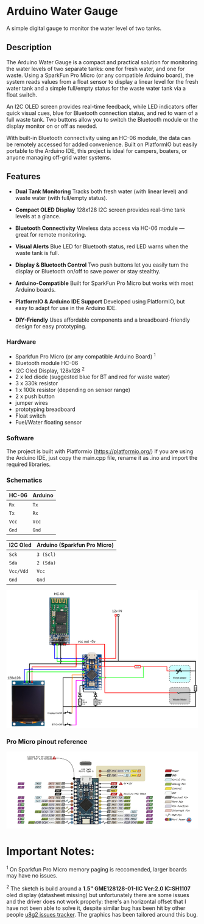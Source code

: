 # Arduino Water Gauge

A simple digital gauge to monitor the water level of two tanks.

## Description

The Arduino Water Gauge is a compact and practical solution for monitoring the water levels of two separate tanks: one for fresh water, and one for waste. Using a SparkFun Pro Micro (or any compatible Arduino board), the system reads values from a float sensor to display a linear level for the fresh water tank and a simple full/empty status for the waste water tank via a float switch.

An I2C OLED screen provides real-time feedback, while LED indicators offer quick visual cues, blue for Bluetooth connection status, and red to warn of a full waste tank. Two buttons allow you to switch the Bluetooth module or the display monitor on or off as needed.

With built-in Bluetooth connectivity using an HC-06 module, the data can be remotely accessed for added convenience. Built on PlatformIO but easily portable to the Arduino IDE, this project is ideal for campers, boaters, or anyone managing off-grid water systems.

## Features

* **Dual Tank Monitoring**
  Tracks both fresh water (with linear level) and waste water (with full/empty status).

* **Compact OLED Display**
  128x128 I2C screen provides real-time tank levels at a glance.

* **Bluetooth Connectivity**
  Wireless data access via HC-06 module — great for remote monitoring.

* **Visual Alerts**
  Blue LED for Bluetooth status, red LED warns when the waste tank is full.

* **Display & Bluetooth Control**
  Two push buttons let you easily turn the display or Bluetooth on/off to save power or stay stealthy.

* **Arduino-Compatible**
  Built for SparkFun Pro Micro but works with most Arduino boards.

* **PlatformIO & Arduino IDE Support**
  Developed using PlatformIO, but easy to adapt for use in the Arduino IDE.

* **DIY-Friendly**
  Uses affordable components and a breadboard-friendly design for easy prototyping.


### Hardware

- Sparkfun Pro Micro (or any compatible Arduino Board) <sup>1</sup>
- Bluetooth module HC-06
- I2C Oled Display, 128x128 <sup>2</sup>
- 2 x led diode (suggested blue for BT and red for waste water)
- 3 x 330k resistor
- 1 x 100k resistor (depending on sensor range)
- 2 x push button
- jumper wires
- prototyping breadboard
- Float switch
- Fuel/Water floating sensor

### Software

The project is built with Platformio (https://platformio.org/)
If you are using the Arduino IDE, just copy the main.cpp file, rename it as .ino and import the required libraries.

### Schematics

| HC-06 | Arduino |
| :---- | :------ |
| `Rx`  | `Tx`    |
| `Tx`  | `Rx`    |
| `Vcc` | `Vcc`   |
| `Gnd` | `Gnd`   |

| I2C Oled  | Arduino (Sparkfun Pro Micro) |
| :-------- | :--------------------------- |
| `Sck`     | `3 (Scl)`                    |
| `Sda`     | `2 (Sda)`                    |
| `Vcc/Vdd` | `Vcc`                        |
| `Gnd`     | `Gnd`                        |

![alt text](./imgs/schematics.png)

### Pro Micro pinout reference

![alt text](./imgs/pinout.png)

# Important Notes:
<sup>1</sup> On Sparkfun Pro Micro memory paging is reccomended, larger boards may have no issues.

<sup>2</sup> The sketch is build around a **1.5" GME128128-01-IIC Ver:2.0 IC:SH1107** oled display (datasheet missing) but unfortunately there are some issues and the driver does not work properly: there's an horizontal offset that I have not been able to solve it, despite similar bug has been hit by other people [u8g2 issues tracker](https://github.com/olikraus/u8g2/issues?q=is%3Aissue%20state%3Aopen%20%20128x128). The graphics has been tailored around this bug.
